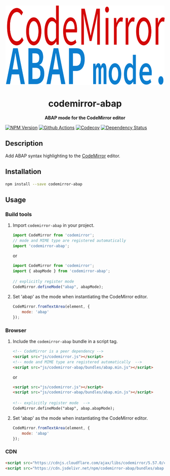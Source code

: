 <p align="center">
  <img height="250" src="img/logo.svg">
</p>
<h1 align="center"> codemirror-abap </h1>
<p align="center">
  <b>ABAP mode for the CodeMirror editor</b>
</p>

[![NPM Version][npm-badge]][npm-url]
[![Github Actions][gh-actions-badge]][gh-actions-url]
[![Codecov][codecov-badge]][codecov-url]
[![Dependency Status][dependency-badge]][dependency-url]

## Description

Add ABAP syntax highlighting to the [CodeMirror][codemirror-url] editor.

## Installation

``` bash
npm install --save codemirror-abap
```

## Usage

### Build tools

1. Import `codemirror-abap` in your project.  

    ```js
    import CodeMirror from 'codemirror';
    // mode and MIME type are registered automatically
    import 'codemirror-abap';
    ```

    or 

    ```js
    import CodeMirror from 'codemirror';
    import { abapMode } from 'codemirror-abap';

    // explicitly register mode
    CodeMirror.defineMode("abap", abapMode);
    ```

2. Set 'abap' as the mode when instantiating the CodeMirror editor.

    ```js
    CodeMirror.fromTextArea(element, {
        mode: 'abap'
    });
    ```

### Browser

1. Include the `codemirror-abap` bundle in a script tag.  

    ```html
    <!-- CodeMirror is a peer dependency -->
    <script src="js/codemirror.js"></script>
    <!-- mode and MIME type are registered automatically  -->
    <script src="js/codemirror-abap/bundles/abap.min.js"></script>
    ```

    or

    ```html
    <script src="js/codemirror.js"></script>
    <script src="js/codemirror-abap/bundles/abap.min.js"></script>

    <!-- explicitly register mode  -->
    CodeMirror.defineMode("abap", abap.abapMode);
    ```

2. Set 'abap' as the mode when instantiating the CodeMirror editor.

    ```js
    CodeMirror.fromTextArea(element, {
        mode: 'abap'
    });
    ```

### CDN
```html
<script src="https://cdnjs.cloudflare.com/ajax/libs/codemirror/5.57.0/codemirror.min.js"></script>
<script src="https://cdn.jsdelivr.net/npm/codemirror-abap/bundles/abap.min.js"></script>
```

[npm-badge]: https://img.shields.io/npm/v/codemirror-abap.svg
[npm-url]: https://www.npmjs.com/package/codemirror-abap
[gh-actions-badge]: https://img.shields.io/github/workflow/status/larshp/codemirror-abap/test
[gh-actions-url]: https://github.com/larshp/codemirror-abap/actions
[codecov-badge]: https://codecov.io/gh/larshp/codemirror-abap/branch/master/graph/badge.svg
[codecov-url]: https://codecov.io/gh/larshp/codemirror-abap
[dependency-badge]: https://david-dm.org/larshp/codemirror-abap.svg
[dependency-url]: https://david-dm.org/larshp/codemirror-abap
[codemirror-url]: https://github.com/codemirror/CodeMirror
